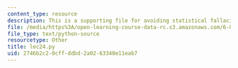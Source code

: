 ```yaml
---
content_type: resource
description: This is a supporting file for avoiding statistical fallacies.
file: /media/https%3A/open-learning-course-data-rc.s3.amazonaws.com/6-00sc-introduction-to-computer-science-and-programming-spring-2011/2746b2c20cffddbd2a0263340e11eab7_lec24.py
file_type: text/python-source
resourcetype: Other
title: lec24.py
uid: 2746b2c2-0cff-ddbd-2a02-63340e11eab7
---
```

